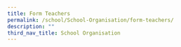 ```yaml
---
title: Form Teachers
permalink: /school/School-Organisation/form-teachers/
description: ""
third_nav_title: School Organisation
---
```

